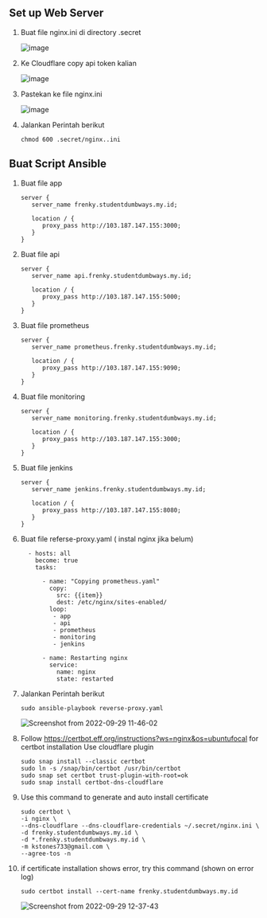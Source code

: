 ## Set up Web Server

1. Buat file nginx.ini di directory .secret

   ![image](https://user-images.githubusercontent.com/40049149/192828757-9ca0cb5d-40aa-46bd-9b87-ea6594f2c633.png)

2. Ke Cloudflare copy api token kalian

   ![image](https://user-images.githubusercontent.com/40049149/192828369-b88f8628-cef9-4b36-bf49-1fd5d29ba0db.png)

3. Pastekan ke file nginx.ini

   ![image](https://user-images.githubusercontent.com/40049149/192828801-333d40b5-c33a-4722-ae13-cf1c1b23de62.png)

4. Jalankan Perintah berikut

       chmod 600 .secret/nginx..ini

## Buat Script Ansible

1. Buat file app

       server {
          server_name frenky.studentdumbways.my.id;

          location / {
             proxy_pass http://103.187.147.155:3000;
          }
       }

2. Buat file api

       server {
          server_name api.frenky.studentdumbways.my.id;

          location / {
             proxy_pass http://103.187.147.155:5000;
          }
       }

3. Buat file prometheus

       server {
          server_name prometheus.frenky.studentdumbways.my.id;

          location / {
             proxy_pass http://103.187.147.155:9090;
          }
       }

4. Buat file monitoring

       server {
          server_name monitoring.frenky.studentdumbways.my.id;

          location / {
             proxy_pass http://103.187.147.155:3000;
          }
       }

5. Buat file jenkins

       server {
          server_name jenkins.frenky.studentdumbways.my.id;

          location / {
             proxy_pass http://103.187.147.155:8080;
          }
       }

6. Buat file referse-proxy.yaml ( instal nginx jika belum)

         - hosts: all
           become: true
           tasks:

             - name: "Copying prometheus.yaml"
               copy:
                 src: {{item}}
                 dest: /etc/nginx/sites-enabled/
               loop:
                - app
                - api
                - prometheus
                - monitoring
                - jenkins

             - name: Restarting nginx
               service:
                 name: nginx
                 state: restarted

7. Jalankan Perintah berikut

       sudo ansible-playbook reverse-proxy.yaml

   ![Screenshot from 2022-09-29 11-46-02](https://user-images.githubusercontent.com/40049149/192949712-6cc1b385-4ec5-44b6-ba29-b48b8d33eec8.png) 

8. Follow https://certbot.eff.org/instructions?ws=nginx&os=ubuntufocal for certbot installation Use cloudflare plugin

       sudo snap install --classic certbot
       sudo ln -s /snap/bin/certbot /usr/bin/certbot
       sudo snap set certbot trust-plugin-with-root=ok
       sudo snap install certbot-dns-cloudflare

9. Use this command to generate and auto install certificate

       sudo certbot \
       -i nginx \
       --dns-cloudflare --dns-cloudflare-credentials ~/.secret/nginx.ini \
       -d frenky.studentdumbways.my.id \
       -d *.frenky.studentdumbways.my.id \
       -m kstones733@gmail.com \
       --agree-tos -n

10. if certificate installation shows error, try this command (shown on error log)

        sudo certbot install --cert-name frenky.studentdumbways.my.id

    ![Screenshot from 2022-09-29 12-37-43](https://user-images.githubusercontent.com/40049149/192949301-f29771a7-54c3-4ec8-a81b-923cf1e7e391.png)











